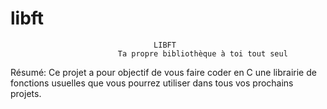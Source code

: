 # libft

									LIBFT
							Ta propre bibliothèque à toi tout seul

Résumé: Ce projet a pour objectif de vous faire coder en C une librairie de fonctions usuelles que vous pourrez utiliser dans tous vos prochains projets.
